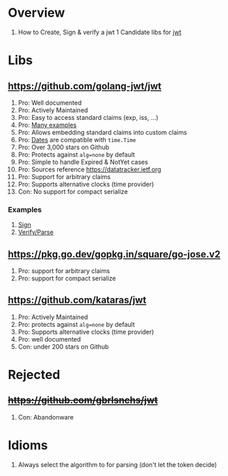 # Overview
1. How to Create, Sign & verify a jwt
1 Candidate libs for [jwt](https://jwt.io/)

# Libs
## https://github.com/golang-jwt/jwt
1. Pro: Well documented
1. Pro: Actively Maintained
1. Pro: Easy to access standard claims (exp, iss, ...)
1. Pro: [Many examples](https://pkg.go.dev/github.com/golang-jwt/jwt/v4#pkg-examples)
1. Pro: Allows embedding standard claims into custom claims
1. Pro: [Dates](https://pkg.go.dev/github.com/golang-jwt/jwt/v4#NumericDate) are compatible with `time.Time`
1. Pro: Over 3,000 stars on Github
1. Pro: Protects against `alg=none` by default
1. Pro: Simple to handle Expired & NotYet cases
1. Pro: Sources reference https://datatracker.ietf.org
1. Pro: Support for arbitrary claims
1. Pro: Supports alternative clocks (time provider)
1. Con: No support for compact serialize

### Examples
1. [Sign](https://pkg.go.dev/github.com/golang-jwt/jwt/v4#example-NewWithClaims-CustomClaimsType)
1. [Verify/Parse](https://pkg.go.dev/github.com/golang-jwt/jwt/v4#example-ParseWithClaims-CustomClaimsType)


## https://pkg.go.dev/gopkg.in/square/go-jose.v2
1. Pro: support for arbitrary claims
1. Pro: support for compact serialize


## https://github.com/kataras/jwt
1. Pro: Actively Maintained
1. Pro: protects against `alg=none` by default
1. Pro: Supports alternative clocks (time provider)
1. Pro: well documented
1. Con: under 200 stars on Github


# Rejected
## ~~https://github.com/gbrlsnchs/jwt~~
1. Con: Abandonware


# Idioms
1. Always select the algorithm to for parsing (don't let the token decide)
